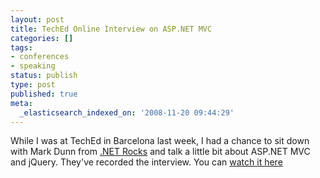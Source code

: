 ```yaml
---
layout: post
title: TechEd Online Interview on ASP.NET MVC
categories: []
tags:
- conferences
- speaking
status: publish
type: post
published: true
meta:
  _elasticsearch_indexed_on: '2008-11-20 09:44:29'
---
```

<p>While I was at TechEd in Barcelona last week, I had a chance to sit down with Mark Dunn from <a href="http://www.dotnetrocks.com/">.NET Rocks</a> and talk a little bit about ASP.NET MVC and jQuery. They've recorded the interview. You can <a href="http://msdn.microsoft.com/en-us/events/teched/cc676818.aspx">watch it here</a></p>
